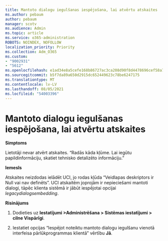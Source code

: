 ```yaml
---
title: Mantoto dialogu iegulšanas iespējošana, lai atvērtu atskaites
ms.author: pebaum
author: pebaum
manager: scotv
ms.audience: Admin
ms.topic: article
ms.service: o365-administration
ROBOTS: NOINDEX, NOFOLLOW
localization_priority: Priority
ms.collection: Adm_O365
ms.custom:
- "9002931"
- "5612"
ms.openlocfilehash: e1ad34e8a5cefe168b86727ac3ca208d90f8d4478696cef58a7d0b04475fba56
ms.sourcegitcommit: b5f7da89a650d2915dc652449623c78be6247175
ms.translationtype: MT
ms.contentlocale: lv-LV
ms.lasthandoff: 08/05/2021
ms.locfileid: "54003396"
---
```

# <a name="enable-embedding-legacy-dialogs-to-open-reports"></a>Mantoto dialogu iegulšanas iespējošana, lai atvērtu atskaites

**Simptoms**

Lietotāji nevar atvērt atskaites. “Radās kāda kļūme. Lai iegūtu papildinformāciju, skatiet tehnisko detalizēto informāciju.”

**Iemesls**

Atskaites neizdodas ielādēt UCI, jo rodas kļūda “Veidlapas deskriptors ir Null vai nav definēts”. UCI atskaitēm joprojām ir nepieciešami mantoti dialogi, tāpēc klienta sistēmā ir jābūt iespējotai opcijai *legacydialogsembedding*.

**Risinājums**

1. Dodieties uz **Iestatījumi >Administrēšana > Sistēmas iestatījumi > cilne Vispārīgi**.

2. Iestatiet opcijas “Iespējot noteiktu mantoto dialogu iegulšanu vienotā interfeisa pārlūkprogrammas klientā” vērtību **Jā**.
